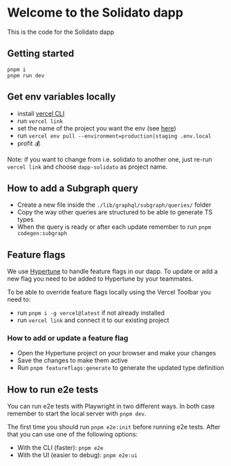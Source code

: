 # Welcome to the Solidato dapp

This is the code for the Solidato dapp

## Getting started

```
pnpm i
pnpm run dev
```

## Get env variables locally

- install [vercel CLI](https://vercel.com/docs/cli)
- run `vercel link`
- set the name of the project you want the env (see [here](https://vercel.com/solidato))
- run `vercel env pull --environment=production|staging .env.local`
- profit 💰

Note: if you want to change from i.e. solidato to another one, just re-run `vercel link` and choose `dapp-solidato` as project name.

## How to add a Subgraph query

- Create a new file inside the `./lib/graphql/subgraph/queries/` folder
- Copy the way other queries are structured to be able to generate TS types
- When the query is ready or after each update remember to run `pnpm codegen:subgraph`

## Feature flags

We use [Hypertune](https://www.hypertune.com/) to handle feature flags in our dapp. To update or add a new flag you need to be added to Hypertune by your teammates. 

To be able to override feature flags locally using the Vercel Toolbar you need to:

- run `pnpm i -g vercel@latest` if not already installed
- run `vercel link` and connect it to our existing project

### How to add or update a feature flag

- Open the Hypertune project on your browser and make your changes
- Save the changes to make them active
- Run `pnpm featureflags:generate` to generate the updated type definition

## How to run e2e tests

You can run e2e tests with Playwright in two different ways. In both case remember to start the local server with `pnpm dev`.

The first time you should run `pnpm e2e:init` before running e2e tests. After that you can use one of the following options:

- With the CLI (faster): `pnpm e2e`
- With the UI (easier to debug): `pnpm e2e:ui`
